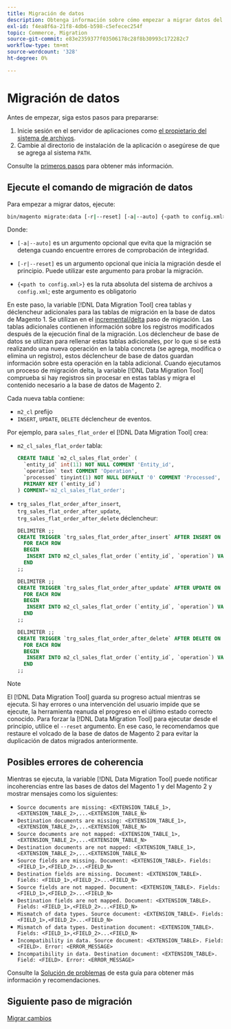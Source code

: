 ```yaml
---
title: Migración de datos
description: Obtenga información sobre cómo empezar a migrar datos del Magento 1 al Magento 2 con la [!DNL Data Migration Tool].
exl-id: f4ea8f6a-21f8-4db6-b598-c5efecec254f
topic: Commerce, Migration
source-git-commit: e83e2359377f03506178c28f8b30993c172282c7
workflow-type: tm+mt
source-wordcount: '328'
ht-degree: 0%

---
```


# Migración de datos

Antes de empezar, siga estos pasos para prepararse:

1. Inicie sesión en el servidor de aplicaciones como [el propietario del sistema de archivos](../../../installation/prerequisites/file-system/overview.md).
1. Cambie al directorio de instalación de la aplicación o asegúrese de que se agrega al sistema `PATH`.

Consulte la [primeros pasos](overview.md#first-steps) para obtener más información.

## Ejecute el comando de migración de datos

Para empezar a migrar datos, ejecute:

```bash
bin/magento migrate:data [-r|--reset] [-a|--auto] {<path to config.xml>}
```

Donde:

* `[-a|--auto]` es un argumento opcional que evita que la migración se detenga cuando encuentre errores de comprobación de integridad.

* `[-r|--reset]` es un argumento opcional que inicia la migración desde el principio. Puede utilizar este argumento para probar la migración.

* `{<path to config.xml>}` es la ruta absoluta del sistema de archivos a `config.xml`; este argumento es obligatorio

En este paso, la variable [!DNL Data Migration Tool] crea tablas y déclencheur adicionales para las tablas de migración en la base de datos de Magento 1. Se utilizan en el [incremental/delta](delta.md) paso de migración. Las tablas adicionales contienen información sobre los registros modificados después de la ejecución final de la migración. Los déclencheur de base de datos se utilizan para rellenar estas tablas adicionales, por lo que si se está realizando una nueva operación en la tabla concreta (se agrega, modifica o elimina un registro), estos déclencheur de base de datos guardan información sobre esta operación en la tabla adicional. Cuando ejecutamos un proceso de migración delta, la variable [!DNL Data Migration Tool] comprueba si hay registros sin procesar en estas tablas y migra el contenido necesario a la base de datos de Magento 2.

Cada nueva tabla contiene:

* `m2_cl` prefijo
* `INSERT`, `UPDATE`, `DELETE` déclencheur de eventos.

Por ejemplo, para `sales_flat_order` el [!DNL Data Migration Tool] crea:

* `m2_cl_sales_flat_order` tabla:

  ```sql
  CREATE TABLE `m2_cl_sales_flat_order` (
    `entity_id` int(11) NOT NULL COMMENT 'Entity_id',
    `operation` text COMMENT 'Operation',
    `processed` tinyint(1) NOT NULL DEFAULT '0' COMMENT 'Processed',
    PRIMARY KEY (`entity_id`)
  ) COMMENT='m2_cl_sales_flat_order';
  ```

* `trg_sales_flat_order_after_insert`, `trg_sales_flat_order_after_update`, `trg_sales_flat_order_after_delete` déclencheur:

  ```sql
  DELIMITER ;;
  CREATE TRIGGER `trg_sales_flat_order_after_insert` AFTER INSERT ON `sales_flat_order`
    FOR EACH ROW
    BEGIN
     INSERT INTO m2_cl_sales_flat_order (`entity_id`, `operation`) VALUES (NEW.entity_id, 'INSERT')ON DUPLICATE KEY UPDATE operation = 'INSERT';
    END
  ;;
  
  DELIMITER ;;
  CREATE TRIGGER `trg_sales_flat_order_after_update` AFTER UPDATE ON `sales_flat_order`
    FOR EACH ROW
    BEGIN
     INSERT INTO m2_cl_sales_flat_order (`entity_id`, `operation`) VALUES (NEW.entity_id, 'UPDATE') ON DUPLICATE KEY UPDATE operation = 'UPDATE';
    END
  ;;
  
  DELIMITER ;;
  CREATE TRIGGER `trg_sales_flat_order_after_delete` AFTER DELETE ON `sales_flat_order`
    FOR EACH ROW
    BEGIN
     INSERT INTO m2_cl_sales_flat_order (`entity_id`, `operation`) VALUES (OLD.entity_id, 'DELETE')ON DUPLICATE KEY UPDATE operation = 'DELETE';
    END
  ;;
  ```

>[!NOTE]
>
>El [!DNL Data Migration Tool] guarda su progreso actual mientras se ejecuta. Si hay errores o una intervención del usuario impide que se ejecute, la herramienta reanuda el progreso en el último estado correcto conocido. Para forzar la [!DNL Data Migration Tool] para ejecutar desde el principio, utilice el `--reset` argumento. En ese caso, le recomendamos que restaure el volcado de la base de datos de Magento 2 para evitar la duplicación de datos migrados anteriormente.


## Posibles errores de coherencia

Mientras se ejecuta, la variable [!DNL Data Migration Tool] puede notificar incoherencias entre las bases de datos del Magento 1 y del Magento 2 y mostrar mensajes como los siguientes:

* `Source documents are missing: <EXTENSION_TABLE_1>,<EXTENSION_TABLE_2>,...<EXTENSION_TABLE_N>`
* `Destination documents are missing: <EXTENSION_TABLE_1>,<EXTENSION_TABLE_2>,...<EXTENSION_TABLE_N>`
* `Source documents are not mapped: <EXTENSION_TABLE_1>,<EXTENSION_TABLE_2>,...<EXTENSION_TABLE_N>`
* `Destination documents are not mapped: <EXTENSION_TABLE_1>,<EXTENSION_TABLE_2>,...<EXTENSION_TABLE_N>`
* `Source fields are missing. Document: <EXTENSION_TABLE>. Fields: <FIELD_1>,<FIELD_2>...<FIELD_N>`
* `Destination fields are missing. Document: <EXTENSION_TABLE>. Fields: <FIELD_1>,<FIELD_2>...<FIELD_N>`
* `Source fields are not mapped. Document: <EXTENSION_TABLE>. Fields: <FIELD_1>,<FIELD_2>...<FIELD_N>`
* `Destination fields are not mapped. Document: <EXTENSION_TABLE>. Fields: <FIELD_1>,<FIELD_2>...<FIELD_N>`
* `Mismatch of data types. Source document: <EXTENSION_TABLE>. Fields: <FIELD_1>,<FIELD_2>...<FIELD_N>`
* `Mismatch of data types. Destination document: <EXTENSION_TABLE>. Fields: <FIELD_1>,<FIELD_2>...<FIELD_N>`
* `Incompatibility in data. Source document: <EXTENSION_TABLE>. Field: <FIELD>. Error: <ERROR_MESSAGE>`
* `Incompatibility in data. Destination document: <EXTENSION_TABLE>. Field: <FIELD>. Error: <ERROR_MESSAGE>`

Consulte la [Solución de problemas](https://support.magento.com/hc/en-us/articles/360033020451) de esta guía para obtener más información y recomendaciones.

## Siguiente paso de migración

[Migrar cambios](delta.md)
